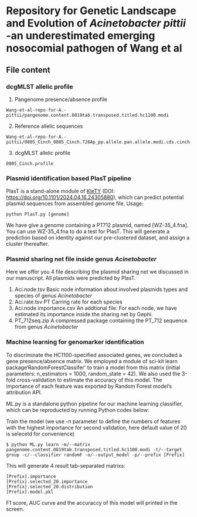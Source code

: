 # Repository for Genetic Landscape and Evolution of _Acinetobacter pittii_ -an underestimated emerging nosocomial pathogen of Wang et al

## File content
### dcgMLST allelic profile
1. Pangenome presence/absence profile
~~~
Wang-et-al-repo-for-A.-pittii/pangenome.content.0819tab.transposed.titled.hc1100.modi
~~~
2. Reference allelic sequences
~~~
Wang-et-al-repo-for-A.-pittii/0805_Cinch_0805_Cinch.726Ap_pp.allele.pan.allele.modi.cds.cinch.fasta
~~~
3. dcgMLST allelic profile
~~~
0805_Cinch.profile
~~~
### Plasmid identification based PlasT pipeline
PlasT is a stand-alone module of [KleTY](https://github.com/zheminzhou/KleTy) (DOI: <https://doi.org/10.1101/2024.04.16.24305880>), which can predict potential plasmid sequences from assembled genome file.
Usage:
~~~
python PlasT.py [genome]
~~~
We have give a genome containing a PT712 plasmid, named [WZ-35_4.fna]. You can use WZ-35_4.fna to do a test for PlasT. This will generate a prediction based on identity against our pre-clustered dataset, and assign a cluster thereafter.

### Plasmid sharing net file inside genus _Acinetobacter_
Here we offer you 4 file describing the plasmid sharing net we discussed in our manuscript. All plasmids were predicted by PlasT.
1. Aci.node.tsv
   Basic node information about involved plasmids types and species of genus _Acinetobacter_
2. Aci.rate.tsv
   PT Carring rate for each species
3. Aci.node.importance.csv
   An addtional file. For each node, we have estimated its importance inside the sharing net by Gephi.
4. PT_712seq.zip
   A compressed package containing the PT_712 sequence from genus _Acinetobacter_
### Machine learning for genomarker identification

To discriminate the HC1100-specified associated genes, we concluded a gene presence/absence matrix. We employed a module of sci-kit learn package‘RandomForestClassifer' to train a model from this matrix (initial parameters: n_estimators = 1000, random_state = 42). We also used the 3-fold cross-validation to estimate the accuracy of this model. The importance of each feature was exported by Random Forest model’s attribution API. 

ML.py is a standalone python pipeline for our machine learning classifier, which can be reproducted by running Python codes below:

Train the model (we use -n parameter to define the numbers of features with the highest importance for second validation, here default value of 20 is selecetd for convenience)
~~~
$ python ML.py learn -m/--matrix pangenome.content.0819tab.transposed.titled.hc1100.modi -t/--target group -c/--classifier randomF -o/--output_model -p/--prefix [Prefix]
~~~
This will generate 4 result tab-separated matrixs: 
~~~
[Prefix].importance
[Prefix].selected_20.importance
[Prefix].selected_20.distribution
[Prefix].model.pkl
~~~
F1 score, AUC curve and the accuraccy of this model will printed in the screen.

